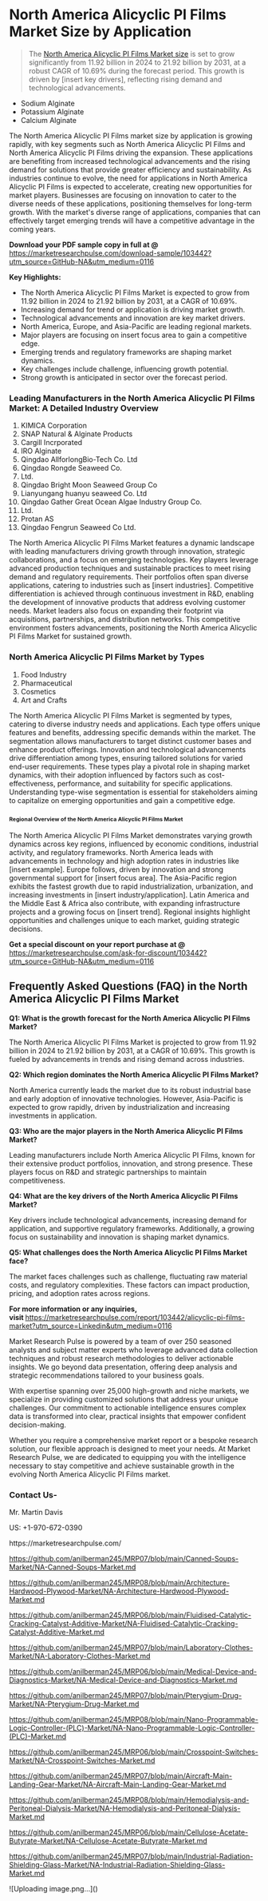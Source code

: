 <h1>North America Alicyclic PI Films Market&nbsp;Size by Application</h1><blockquote><p>The <a href="https://marketresearchpulse.com/download-sample/103442?utm_source=GitHub-NA&amp;utm_medium=0116">North America Alicyclic PI Films Market size</a> is set to grow significantly from 11.92 billion in 2024 to 21.92 billion by 2031, at a robust CAGR of 10.69% during the forecast period. This growth is driven by [insert key drivers], reflecting rising demand and technological advancements.</p></blockquote><ul><li>Sodium Alginate<li> Potassium Alginate<li> Calcium Alginate</li></ul><p>The North America Alicyclic PI Films market size by application is growing rapidly, with key segments such as North America Alicyclic PI Films and North America Alicyclic PI Films driving the expansion. These applications are benefiting from increased technological advancements and the rising demand for solutions that provide greater efficiency and sustainability. As industries continue to evolve, the need for applications in North America Alicyclic PI Films is expected to accelerate, creating new opportunities for market players. Businesses are focusing on innovation to cater to the diverse needs of these applications, positioning themselves for long-term growth. With the market's diverse range of applications, companies that can effectively target emerging trends will have a competitive advantage in the coming years.</p><p><strong>Download your PDF sample copy in full at @ </strong><a href="https://marketresearchpulse.com/download-sample/103442?utm_source=GitHub-NA&amp;utm_medium=0116">https://marketresearchpulse.com/download-sample/103442?utm_source=GitHub-NA&amp;utm_medium=0116</a></p><p><strong>Key Highlights: </strong></p><ul><li>The North America Alicyclic PI Films Market is expected to grow from 11.92 billion in 2024 to 21.92 billion by 2031, at a CAGR of 10.69%.</li><li>Increasing demand for trend or application is driving market growth.</li><li>Technological advancements and innovation are key market drivers.</li><li>North America, Europe, and Asia-Pacific are leading regional markets.</li><li>Major players are focusing on insert focus area to gain a competitive edge.</li><li>Emerging trends and regulatory frameworks are shaping market dynamics.</li><li>Key challenges include challenge, influencing growth potential.</li><li>Strong growth is anticipated in sector over the forecast period.</li></ul><h3>Leading Manufacturers in the North America Alicyclic PI Films Market: A Detailed Industry Overview</h3><ol><li>KIMICA Corporation</li><li>SNAP Natural & Alginate Products</li><li>Cargill Incrporated</li><li>IRO Alginate</li><li>Qingdao AllforlongBio-Tech Co. Ltd</li><li>Qingdao Rongde Seaweed Co.</li><li>Ltd.</li><li>Qingdao Bright Moon Seaweed Group Co</li><li>Lianyungang huanyu seaweed Co. Ltd</li><li>Qingdao Gather Great Ocean Algae Industry Group Co.</li><li>Ltd.</li><li>Protan AS</li><li>Qingdao Fengrun Seaweed Co Ltd.</li></ol><div class="flex max-w-full flex-col flex-grow"><div class="min-h-8 text-message flex w-full flex-col items-end gap-2 whitespace-normal break-words [.text-message+&amp;]:mt-5" dir="auto" data-message-author-role="assistant" data-message-id="fd8432e4-4910-450d-b182-61b7bfb0a01f" data-message-model-slug="gpt-4o"><div class="flex w-full flex-col gap-1 empty:hidden first:pt-[3px]"><div class="markdown prose w-full break-words dark:prose-invert light"><p>The North America Alicyclic PI Films Market features a dynamic landscape with leading manufacturers driving growth through innovation, strategic collaborations, and a focus on emerging technologies. Key players leverage advanced production techniques and sustainable practices to meet rising demand and regulatory requirements. Their portfolios often span diverse applications, catering to industries such as [insert industries]. Competitive differentiation is achieved through continuous investment in R&amp;D, enabling the development of innovative products that address evolving customer needs. Market leaders also focus on expanding their footprint via acquisitions, partnerships, and distribution networks. This competitive environment fosters advancements, positioning the North America Alicyclic PI Films Market for sustained growth.</p></div></div></div></div><h3>North America Alicyclic PI Films Market by Types</h3><ol><li>Food Industry<li> Pharmaceutical<li> Cosmetics<li> Art and Crafts</li></ol><div class="flex max-w-full flex-col flex-grow"><div class="min-h-8 text-message flex w-full flex-col items-end gap-2 whitespace-normal break-words [.text-message+&amp;]:mt-5" dir="auto" data-message-author-role="assistant" data-message-id="084470be-0bb7-4664-bddf-5156b4f41249" data-message-model-slug="gpt-4o-mini"><div class="flex w-full flex-col gap-1 empty:hidden first:pt-[3px]"><div class="markdown prose w-full break-words dark:prose-invert light"><p>The North America Alicyclic PI Films Market is segmented by types, catering to diverse industry needs and applications. Each type offers unique features and benefits, addressing specific demands within the market. The segmentation allows manufacturers to target distinct customer bases and enhance product offerings. Innovation and technological advancements drive differentiation among types, ensuring tailored solutions for varied end-user requirements. These types play a pivotal role in shaping market dynamics, with their adoption influenced by factors such as cost-effectiveness, performance, and suitability for specific applications. Understanding type-wise segmentation is essential for stakeholders aiming to capitalize on emerging opportunities and gain a competitive edge.</p></div></div></div></div><h3><span style="font-size: 11px;">Regional Overview of the North America Alicyclic PI Films Market</span></h3><div class="flex max-w-full flex-col flex-grow"><div class="min-h-8 text-message flex w-full flex-col items-end gap-2 whitespace-normal break-words [.text-message+&amp;]:mt-5" dir="auto" data-message-author-role="assistant" data-message-id="e9038762-ce64-4e30-91c9-9bd413514231" data-message-model-slug="gpt-4o-mini"><div class="flex w-full flex-col gap-1 empty:hidden first:pt-[3px]"><div class="markdown prose w-full break-words dark:prose-invert light"><p>The North America Alicyclic PI Films Market demonstrates varying growth dynamics across key regions, influenced by economic conditions, industrial activity, and regulatory frameworks. North America leads with advancements in technology and high adoption rates in industries like [insert example]. Europe follows, driven by innovation and strong governmental support for [insert focus area]. The Asia-Pacific region exhibits the fastest growth due to rapid industrialization, urbanization, and increasing investments in [insert industry/application]. Latin America and the Middle East &amp; Africa also contribute, with expanding infrastructure projects and a growing focus on [insert trend]. Regional insights highlight opportunities and challenges unique to each market, guiding strategic decisions.</p></div></div></div></div><p><strong>Get a special discount on your report purchase at @ </strong><a href="https://marketresearchpulse.com/ask-for-discount/103442?utm_source=GitHub-NA&amp;utm_medium=0116">https://marketresearchpulse.com/ask-for-discount/103442?utm_source=GitHub-NA&amp;utm_medium=0116</a></p><h2>Frequently Asked Questions (FAQ) in the North America Alicyclic PI Films Market</h2><p><strong>Q1: What is the growth forecast for the North America Alicyclic PI Films Market?</strong></p><p>The North America Alicyclic PI Films Market is projected to grow from 11.92 billion in 2024 to 21.92 billion by 2031, at a CAGR of 10.69%. This growth is fueled by advancements in trends and rising demand across industries.</p><p><strong>Q2: Which region dominates the North America Alicyclic PI Films Market?</strong></p><p>North America currently leads the market due to its robust industrial base and early adoption of innovative technologies. However, Asia-Pacific is expected to grow rapidly, driven by industrialization and increasing investments in application.</p><p><strong>Q3: Who are the major players in the North America Alicyclic PI Films Market?</strong></p><p>Leading manufacturers include North America Alicyclic PI Films, known for their extensive product portfolios, innovation, and strong presence. These players focus on R&amp;D and strategic partnerships to maintain competitiveness.</p><p><strong>Q4: What are the key drivers of the North America Alicyclic PI Films Market?</strong></p><p>Key drivers include technological advancements, increasing demand for application, and supportive regulatory frameworks. Additionally, a growing focus on sustainability and innovation is shaping market dynamics.</p><p><strong>Q5: What challenges does the North America Alicyclic PI Films Market face?</strong></p><p>The market faces challenges such as challenge, fluctuating raw material costs, and regulatory complexities. These factors can impact production, pricing, and adoption rates across regions.</p><p><strong>For more information or any inquiries, visit&nbsp;</strong><a href="https://marketresearchpulse.com/report/103442/alicyclic-pi-films-market?utm_source=Linkedin&utm_medium=0116">https://marketresearchpulse.com/report/103442/alicyclic-pi-films-market?utm_source=Linkedin&utm_medium=0116</a></p><p>Market Research Pulse is powered by a team of over 250 seasoned analysts and subject matter experts who leverage advanced data collection techniques and robust research methodologies to deliver actionable insights. We go beyond data presentation, offering deep analysis and strategic recommendations tailored to your business goals.</p><p>With expertise spanning over 25,000 high-growth and niche markets, we specialize in providing customized solutions that address your unique challenges. Our commitment to actionable intelligence ensures complex data is transformed into clear, practical insights that empower confident decision-making.</p><p>Whether you require a comprehensive market report or a bespoke research solution, our flexible approach is designed to meet your needs. At Market Research Pulse, we are dedicated to equipping you with the intelligence necessary to stay competitive and achieve sustainable growth in the evolving North America Alicyclic PI Films market.</p><h3><strong>Contact Us-</strong></h3><p>Mr. Martin Davis</p><p>US: +1-970-672-0390</p><p>https://marketresearchpulse.com/</p><p><a href="https://github.com/anilberman245/MRP07/blob/main/Canned-Soups-Market/NA-Canned-Soups-Market.md">https://github.com/anilberman245/MRP07/blob/main/Canned-Soups-Market/NA-Canned-Soups-Market.md</a></p><p><a href="https://github.com/anilberman245/MRP08/blob/main/Architecture-Hardwood-Plywood-Market/NA-Architecture-Hardwood-Plywood-Market.md">https://github.com/anilberman245/MRP08/blob/main/Architecture-Hardwood-Plywood-Market/NA-Architecture-Hardwood-Plywood-Market.md</a></p><p><a href="https://github.com/anilberman245/MRP06/blob/main/Fluidised-Catalytic-Cracking-Catalyst-Additive-Market/NA-Fluidised-Catalytic-Cracking-Catalyst-Additive-Market.md">https://github.com/anilberman245/MRP06/blob/main/Fluidised-Catalytic-Cracking-Catalyst-Additive-Market/NA-Fluidised-Catalytic-Cracking-Catalyst-Additive-Market.md</a></p><p><a href="https://github.com/anilberman245/MRP07/blob/main/Laboratory-Clothes-Market/NA-Laboratory-Clothes-Market.md">https://github.com/anilberman245/MRP07/blob/main/Laboratory-Clothes-Market/NA-Laboratory-Clothes-Market.md</a></p><p><a href="https://github.com/anilberman245/MRP06/blob/main/Medical-Device-and-Diagnostics-Market/NA-Medical-Device-and-Diagnostics-Market.md">https://github.com/anilberman245/MRP06/blob/main/Medical-Device-and-Diagnostics-Market/NA-Medical-Device-and-Diagnostics-Market.md</a></p><p><a href="https://github.com/anilberman245/MRP07/blob/main/Pterygium-Drug-Market/NA-Pterygium-Drug-Market.md">https://github.com/anilberman245/MRP07/blob/main/Pterygium-Drug-Market/NA-Pterygium-Drug-Market.md</a></p><p><a href="https://github.com/anilberman245/MRP08/blob/main/Nano-Programmable-Logic-Controller-(PLC)-Market/NA-Nano-Programmable-Logic-Controller-(PLC)-Market.md">https://github.com/anilberman245/MRP08/blob/main/Nano-Programmable-Logic-Controller-(PLC)-Market/NA-Nano-Programmable-Logic-Controller-(PLC)-Market.md</a></p><p><a href="https://github.com/anilberman245/MRP06/blob/main/Crosspoint-Switches-Market/NA-Crosspoint-Switches-Market.md">https://github.com/anilberman245/MRP06/blob/main/Crosspoint-Switches-Market/NA-Crosspoint-Switches-Market.md</a></p><p><a href="https://github.com/anilberman245/MRP07/blob/main/Aircraft-Main-Landing-Gear-Market/NA-Aircraft-Main-Landing-Gear-Market.md">https://github.com/anilberman245/MRP07/blob/main/Aircraft-Main-Landing-Gear-Market/NA-Aircraft-Main-Landing-Gear-Market.md</a></p><p><a href="https://github.com/anilberman245/MRP08/blob/main/Hemodialysis-and-Peritoneal-Dialysis-Market/NA-Hemodialysis-and-Peritoneal-Dialysis-Market.md">https://github.com/anilberman245/MRP08/blob/main/Hemodialysis-and-Peritoneal-Dialysis-Market/NA-Hemodialysis-and-Peritoneal-Dialysis-Market.md</a></p><p><a href="https://github.com/anilberman245/MRP06/blob/main/Cellulose-Acetate-Butyrate-Market/NA-Cellulose-Acetate-Butyrate-Market.md">https://github.com/anilberman245/MRP06/blob/main/Cellulose-Acetate-Butyrate-Market/NA-Cellulose-Acetate-Butyrate-Market.md</a></p><p><a href="https://github.com/anilberman245/MRP07/blob/main/Industrial-Radiation-Shielding-Glass-Market/NA-Industrial-Radiation-Shielding-Glass-Market.md">https://github.com/anilberman245/MRP07/blob/main/Industrial-Radiation-Shielding-Glass-Market/NA-Industrial-Radiation-Shielding-Glass-Market.md</a></p>
![Uploading image.png…]()
